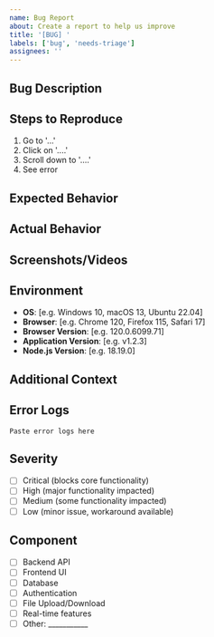 ```yaml
---
name: Bug Report
about: Create a report to help us improve
title: '[BUG] '
labels: ['bug', 'needs-triage']
assignees: ''
---
```


## Bug Description
<!-- A clear and concise description of what the bug is -->

## Steps to Reproduce
<!-- Steps to reproduce the behavior -->
1. Go to '...'
2. Click on '....'
3. Scroll down to '....'
4. See error

## Expected Behavior
<!-- A clear and concise description of what you expected to happen -->

## Actual Behavior
<!-- A clear and concise description of what actually happened -->

## Screenshots/Videos
<!-- If applicable, add screenshots or videos to help explain your problem -->

## Environment
<!-- Please complete the following information -->
- **OS**: [e.g. Windows 10, macOS 13, Ubuntu 22.04]
- **Browser**: [e.g. Chrome 120, Firefox 115, Safari 17]
- **Browser Version**: [e.g. 120.0.6099.71]
- **Application Version**: [e.g. v1.2.3]
- **Node.js Version**: [e.g. 18.19.0]

## Additional Context
<!-- Add any other context about the problem here -->

## Error Logs
<!-- If applicable, add any error logs or console output -->
```
Paste error logs here
```

## Severity
- [ ] Critical (blocks core functionality)
- [ ] High (major functionality impacted)
- [ ] Medium (some functionality impacted)
- [ ] Low (minor issue, workaround available)

## Component
- [ ] Backend API
- [ ] Frontend UI
- [ ] Database
- [ ] Authentication
- [ ] File Upload/Download
- [ ] Real-time features
- [ ] Other: ___________
